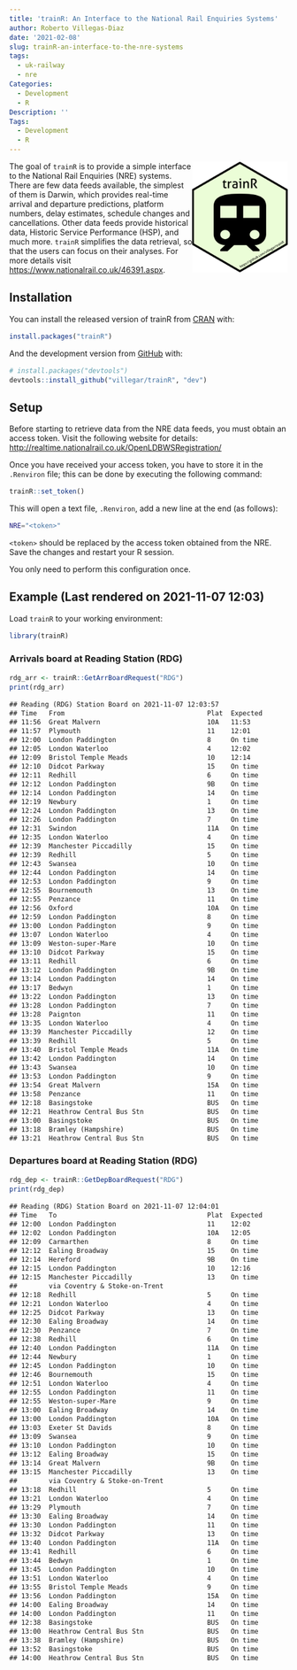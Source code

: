 ```yaml
---
title: 'trainR: An Interface to the National Rail Enquiries Systems'
author: Roberto Villegas-Diaz
date: '2021-02-08'
slug: trainR-an-interface-to-the-nre-systems
tags:
  - uk-railway
  - nre
Categories:
  - Development
  - R
Description: ''
Tags:
  - Development
  - R
---
```


<img src="https://raw.githubusercontent.com/villegar/trainR/main/inst/images/logo.png" alt="logo" align="right" height=200px/>

The goal of `trainR` is to provide a simple interface to the 
National Rail Enquiries (NRE) systems. There are few data feeds 
available, the simplest of them is Darwin, which provides real-time 
arrival and departure predictions, platform numbers, delay estimates, 
schedule changes and cancellations. Other data feeds provide historical 
data, Historic Service Performance (HSP), and much more. `trainR` 
simplifies the data retrieval, so that the users can focus on their 
analyses. For more details visit 
https://www.nationalrail.co.uk/46391.aspx.

## Installation

You can install the released version of trainR from [CRAN](https://CRAN.R-project.org) with:

``` r
install.packages("trainR")
```

And the development version from [GitHub](https://github.com/) with:

``` r
# install.packages("devtools")
devtools::install_github("villegar/trainR", "dev")
```

## Setup
Before starting to retrieve data from the NRE data feeds, you must obtain an access token. 
Visit the following website for details: http://realtime.nationalrail.co.uk/OpenLDBWSRegistration/

Once you have received your access token, you have to store it in the `.Renviron` file; this can be 
done by executing the following command:


```r
trainR::set_token()
```

This will open a text file, `.Renviron`, add a new line at the end (as follows):

```bash
NRE="<token>"
```

`<token>` should be replaced by the access token obtained from the NRE. Save the changes and restart 
your R session.

You only need to perform this configuration once.

## Example (Last rendered on 2021-11-07 12:03)

Load `trainR` to your working environment:

```r
library(trainR)
```

### Arrivals board at Reading Station (RDG)


```r
rdg_arr <- trainR::GetArrBoardRequest("RDG")
print(rdg_arr)
```

```
## Reading (RDG) Station Board on 2021-11-07 12:03:57
## Time   From                                    Plat  Expected
## 11:56  Great Malvern                           10A   11:53
## 11:57  Plymouth                                11    12:01
## 12:00  London Paddington                       8     On time
## 12:05  London Waterloo                         4     12:02
## 12:09  Bristol Temple Meads                    10    12:14
## 12:10  Didcot Parkway                          15    On time
## 12:11  Redhill                                 6     On time
## 12:12  London Paddington                       9B    On time
## 12:14  London Paddington                       14    On time
## 12:19  Newbury                                 1     On time
## 12:24  London Paddington                       13    On time
## 12:26  London Paddington                       7     On time
## 12:31  Swindon                                 11A   On time
## 12:35  London Waterloo                         4     On time
## 12:39  Manchester Piccadilly                   15    On time
## 12:39  Redhill                                 5     On time
## 12:43  Swansea                                 10    On time
## 12:44  London Paddington                       14    On time
## 12:53  London Paddington                       9     On time
## 12:55  Bournemouth                             13    On time
## 12:55  Penzance                                11    On time
## 12:56  Oxford                                  10A   On time
## 12:59  London Paddington                       8     On time
## 13:00  London Paddington                       9     On time
## 13:07  London Waterloo                         4     On time
## 13:09  Weston-super-Mare                       10    On time
## 13:10  Didcot Parkway                          15    On time
## 13:11  Redhill                                 6     On time
## 13:12  London Paddington                       9B    On time
## 13:14  London Paddington                       14    On time
## 13:17  Bedwyn                                  1     On time
## 13:22  London Paddington                       13    On time
## 13:28  London Paddington                       7     On time
## 13:28  Paignton                                11    On time
## 13:35  London Waterloo                         4     On time
## 13:39  Manchester Piccadilly                   12    On time
## 13:39  Redhill                                 5     On time
## 13:40  Bristol Temple Meads                    11A   On time
## 13:42  London Paddington                       14    On time
## 13:43  Swansea                                 10    On time
## 13:53  London Paddington                       9     On time
## 13:54  Great Malvern                           15A   On time
## 13:58  Penzance                                11    On time
## 12:18  Basingstoke                             BUS   On time
## 12:21  Heathrow Central Bus Stn                BUS   On time
## 13:00  Basingstoke                             BUS   On time
## 13:18  Bramley (Hampshire)                     BUS   On time
## 13:21  Heathrow Central Bus Stn                BUS   On time
```

### Departures board at Reading Station (RDG)


```r
rdg_dep <- trainR::GetDepBoardRequest("RDG")
print(rdg_dep)
```

```
## Reading (RDG) Station Board on 2021-11-07 12:04:01
## Time   To                                      Plat  Expected
## 12:00  London Paddington                       11    12:02
## 12:02  London Paddington                       10A   12:05
## 12:09  Carmarthen                              8     On time
## 12:12  Ealing Broadway                         15    On time
## 12:14  Hereford                                9B    On time
## 12:15  London Paddington                       10    12:16
## 12:15  Manchester Piccadilly                   13    On time
##        via Coventry & Stoke-on-Trent           
## 12:18  Redhill                                 5     On time
## 12:21  London Waterloo                         4     On time
## 12:25  Didcot Parkway                          13    On time
## 12:30  Ealing Broadway                         14    On time
## 12:30  Penzance                                7     On time
## 12:38  Redhill                                 6     On time
## 12:40  London Paddington                       11A   On time
## 12:44  Newbury                                 1     On time
## 12:45  London Paddington                       10    On time
## 12:46  Bournemouth                             15    On time
## 12:51  London Waterloo                         4     On time
## 12:55  London Paddington                       11    On time
## 12:55  Weston-super-Mare                       9     On time
## 13:00  Ealing Broadway                         14    On time
## 13:00  London Paddington                       10A   On time
## 13:03  Exeter St Davids                        8     On time
## 13:09  Swansea                                 9     On time
## 13:10  London Paddington                       10    On time
## 13:12  Ealing Broadway                         15    On time
## 13:14  Great Malvern                           9B    On time
## 13:15  Manchester Piccadilly                   13    On time
##        via Coventry & Stoke-on-Trent           
## 13:18  Redhill                                 5     On time
## 13:21  London Waterloo                         4     On time
## 13:29  Plymouth                                7     On time
## 13:30  Ealing Broadway                         14    On time
## 13:30  London Paddington                       11    On time
## 13:32  Didcot Parkway                          13    On time
## 13:40  London Paddington                       11A   On time
## 13:41  Redhill                                 6     On time
## 13:44  Bedwyn                                  1     On time
## 13:45  London Paddington                       10    On time
## 13:51  London Waterloo                         4     On time
## 13:55  Bristol Temple Meads                    9     On time
## 13:56  London Paddington                       15A   On time
## 14:00  Ealing Broadway                         14    On time
## 14:00  London Paddington                       11    On time
## 12:38  Basingstoke                             BUS   On time
## 13:00  Heathrow Central Bus Stn                BUS   On time
## 13:38  Bramley (Hampshire)                     BUS   On time
## 13:52  Basingstoke                             BUS   On time
## 14:00  Heathrow Central Bus Stn                BUS   On time
```
